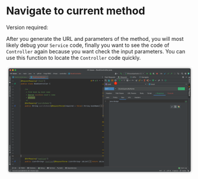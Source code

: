 # Navigate to current method

Version required: <Badge text="2022.1.7" />

After you generate the URL and parameters of the method, you will most likely debug your `Service` code, finally you want to see the code of `Controller` again because you want check the input parameters. You can use this function to locate the `Controller` code quickly.

![navigate2CurrentMethod](/img/navigate2CurrentMethod.png)
